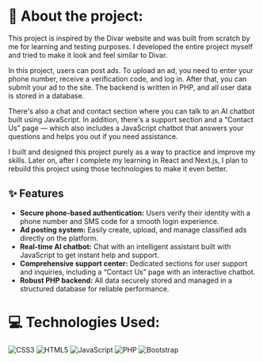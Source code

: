 # 💫 About the project:
This project is inspired by the Divar website and was built from scratch by me for learning and testing purposes. I developed the entire project myself and tried to make it look and feel similar to Divar.

In this project, users can post ads. To upload an ad, you need to enter your phone number, receive a verification code, and log in. After that, you can submit your ad to the site. The backend is written in PHP, and all user data is stored in a database.

There's also a chat and contact section where you can talk to an AI chatbot built using JavaScript. In addition, there's a support section and a “Contact Us” page — which also includes a JavaScript chatbot that answers your questions and helps you out if you need assistance.

I built and designed this project purely as a way to practice and improve my skills. Later on, after I complete my learning in React and Next.js, I plan to rebuild this project using those technologies to make it even better.



## ✨ Features

- **Secure phone-based authentication:** Users verify their identity with a phone number and SMS code for a smooth login experience.  
- **Ad posting system:** Easily create, upload, and manage classified ads directly on the platform.  
- **Real-time AI chatbot:** Chat with an intelligent assistant built with JavaScript to get instant help and support.  
- **Comprehensive support center:** Dedicated sections for user support and inquiries, including a “Contact Us” page with an interactive chatbot.  
- **Robust PHP backend:** All data securely stored and managed in a structured database for reliable performance.  



# 💻 Technologies Used:
![CSS3](https://img.shields.io/badge/css3-%231572B6.svg?style=for-the-badge&logo=css3&logoColor=white) ![HTML5](https://img.shields.io/badge/html5-%23E34F26.svg?style=for-the-badge&logo=html5&logoColor=white) ![JavaScript](https://img.shields.io/badge/javascript-%23323330.svg?style=for-the-badge&logo=javascript&logoColor=%23F7DF1E) ![PHP](https://img.shields.io/badge/php-%23777BB4.svg?style=for-the-badge&logo=php&logoColor=white) ![Bootstrap](https://img.shields.io/badge/bootstrap-%238511FA.svg?style=for-the-badge&logo=bootstrap&logoColor=white)
